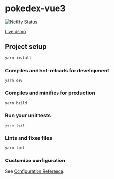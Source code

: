 # pokedex-vue3

[![Netlify Status](https://api.netlify.com/api/v1/badges/8eb1bd5a-7b9a-4e5f-b8ad-2a68eb2e7a5e/deploy-status)](https://app.netlify.com/sites/adammode-pokedex-vue3/deploys)

[Live demo](https://adammode-pokedex-vue3.netlify.app/)

## Project setup

```bash
yarn install
```

### Compiles and hot-reloads for development

```bash
yarn dev
```

### Compiles and minifies for production

```bash
yarn build
```

### Run your unit tests

```bash
yarn test
```

### Lints and fixes files

```bash
yarn lint
```

### Customize configuration

See [Configuration Reference](https://cli.vuejs.org/config/).
